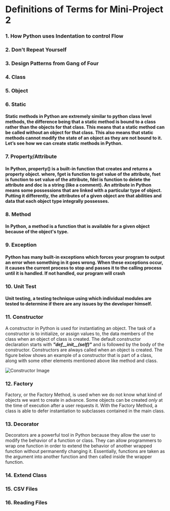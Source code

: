 # Definitions of Terms for Mini-Project 2

### 1. How Python uses Indentation to control Flow


### 2. Don't Repeat Yourself


### 3. Design Patterns from Gang of Four


### 4. Class


### 5. Object



### 6. Static
#### Static methods in Python are extremely similar to python class level methods, the difference being that a static method is bound to a class rather than the objects for that class. This means that a static method can be called without an object for that class. This also means that static methods cannot modify the state of an object as they are not bound to it. Let’s see how we can create static methods in Python.

### 7. Property/Attribute
#### In Python, property() is a built-in function that creates and returns a property object. where, fget is function to get value of the attribute, fset is function to set value of the attribute, fdel is function to delete the attribute and doc is a string (like a comment). An attribute in Python means some possessions that are linked with a particular type of object. Putting it differently, the attributes of a given object are that abilities and data that each object type integrally possesses.

### 8. Method
#### In Python, a method is a function that is available for a given object because of the object's type.

### 9. Exception
#### Python has many built-in exceptions which forces your program to output an error when something in it goes wrong. When these exceptions occur, it causes the current process to stop and passes it to the calling process until it is handled. If not handled, our program will crash

### 10. Unit Test
#### Unit testing, a testing technique using which individual modules are tested to determine if there are any issues by the developer himself. 

### 11. Constructor
A constructor in Python is used for instantiating an object. The task of a constructor is to initialize, or assign values to, the data members of the class when an object of class is created. The default constructor declaration starts with ***"def__init__(self)"*** and is followed by the body of the constructor. Constructors are always called when an object is created. The figure below shows an example of a constructor that is part of a class, along with some other elements mentioned above like method and class.

![Constructor Image](https://github.com/tejranu/miniproject/blob/master/Images/Constructor.PNG)

### 12. Factory
Factory, or the Factory Method, is used when we do not know what kind of objects we want to create in advance. Some objects can be created *only* at the time of execution after a user requests it. With the Factory Method, a class is able to defer instantiation to subclasses contained in the main class.

### 13. Decorator
Decorators are a powerful tool in Python because they allow the user to modify the behavior of a function or class. They can allow programmers to wrap one function in order to extend the behavior of another wrapped function without permanently changing it. Essentially, functions are taken as the argument into another function and then called inside the wrapper function.

### 14. Extend Class


### 15. CSV Files


### 16. Reading Files


